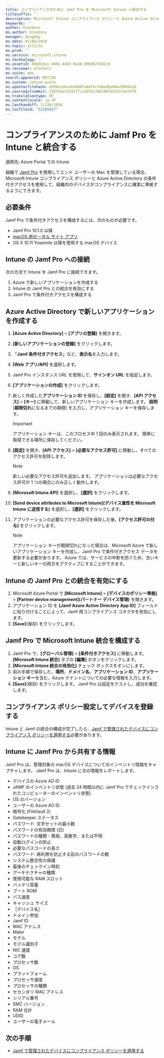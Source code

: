 ```yaml
---
title: コンプライアンスのために Jamf Pro を Microsoft Intune と統合する
titlesuffix: ''
description: Microsoft Intune コンプライアンス ポリシーと Azure Active Directory の条件付きアクセスを使って、Jamf で管理されるデバイスをセキュリティ保護できます。
keywords: ''
author: brenduns
ms.author: brenduns
manager: dougeby
ms.date: 01/04/2018
ms.topic: article
ms.prod: ''
ms.service: microsoft-intune
ms.technology: ''
ms.assetid: 4b6dcbcc-4661-4463-9a36-698d673502c6
ms.reviewer: elocholi
ms.suite: ems
search.appverid: MET150
ms.custom: intune-azure
ms.openlocfilehash: e936ecd4ce6a9b0fa447ecfe8e45e04a78999a2b
ms.sourcegitcommit: 51b763e131917fccd255c346286fa515fcee33f0
ms.translationtype: HT
ms.contentlocale: ja-JP
ms.lasthandoff: 11/20/2018
ms.locfileid: "52185017"
---
```

# <a name="integrate-jamf-pro-with-intune-for-compliance"></a>コンプライアンスのために Jamf Pro を Intune と統合する

適用先: Azure Portal での Intune

組織で [Jamf Pro](https://www.jamf.com) を使用してエンド ユーザーの Mac を管理している場合、Microsoft Intune コンプライアンス ポリシーと Azure Active Directory の条件付きアクセスを使用して、組織内のデバイスがコンプライアンスに確実に準拠するようにできます。

## <a name="prerequisites"></a>必要条件

Jamf Pro で条件付きアクセスを構成するには、次のものが必要です。

- Jamf Pro 10.1.0 以降
- [macOS 用ポータル サイト アプリ](https://aka.ms/macoscompanyportal)
- OS X 10.11 Yosemite 以降を使用する macOS デバイス

## <a name="connecting-intune-to-jamf-pro"></a>Intune の Jamf Pro への接続

次の方法で Intune を Jamf Pro に接続できます。

1. Azure で新しいアプリケーションを作成する
2. Intune の Jamf Pro との統合を有効にする
3. Jamf Pro で条件付きアクセスを構成する

## <a name="create-a-new-application-in-azure-active-directory"></a>Azure Active Directory で新しいアプリケーションを作成する

1. **[Azure Active Directory]** > **[アプリの登録]** を開きます。
2. **[新しいアプリケーションの登録]** をクリックします。
3. 「**Jamf 条件付きアクセス**」など、**表示名**を入力します。
4. **[Web アプリ/API]** を選択します。
5. Jamf Pro インスタンス URL を使用して、**サインオン URL** を指定します。
6. **[アプリケーションの作成]** をクリックします。
7. 新しく作成した**アプリケーション ID** を保存し、**[設定]** を開き、**[API アクセス]** > **[キー]** に移動して、新しいアプリケーション キーを作成します。 **説明** (**期限切れ**になるまでの期間) を入力し、アプリケーション キーを保存します。

   > [!IMPORTANT]
   > アプリケーション キーは、このプロセス中 1 回のみ表示されます。 簡単に取得できる場所に保存してください。

8. **[設定]** を開き、**[API アクセス]** > **[必要なアクセス許可]** に移動し、すべてのアクセス許可を削除します。

   > [!NOTE]
   > 新しい必要なアクセス許可を追加します。 アプリケーションは必要なアクセス許可が 1 つの場合にのみ正しく動作します。

9. **[Microsoft Intune API]** を選択し、**[選択]** をクリックします。
10. **[Send device attributes to Microsoft Intune]\(デバイス属性を Microsoft Intune に送信する\)** を選択し、**[選択]** をクリックします。
11. アプリケーションの必要なアクセス許可を保存した後、**[アクセス許可の付与]** をクリックします。

    > [!NOTE]
    > アプリケーション キーが期限切れになった場合は、Microsoft Azure で新しいアプリケーション キーを作成し、Jamf Pro で条件付きアクセス データを更新する必要があります。 Azure では、サービスの中断を防ぐため、古いキーと新しいキーの両方をアクティブにすることができます。

## <a name="enable-intune-to-integrate-with-jamf-pro"></a>Intune の Jamf Pro との統合を有効にする

1. Microsoft Azure Portal で **[Microsoft Intune]** > **[デバイスのポリシー準拠]** > **[Partner device management]\(パートナー デバイス管理\)** を開きます。
2. アプリケーション ID を **[Jamf Azure Active Directory App ID]** フィールドに貼り付けることによって、Jamf 用コンプライアンス コネクタを有効にします。
3. **[Save]**(保存) をクリックします。

## <a name="configure-microsoft-intune-integration-in-jamf-pro"></a>Jamf Pro で Microsoft Intune 統合を構成する

1. Jamf Pro で、**[グローバル管理]** > **[条件付きアクセス]** に移動します。 **[Microsoft Intune 統合]** タブの **[編集]** ボタンをクリックします。
2. **[Microsoft Intune 統合の有効化]** チェック ボックスをオンにします。
3. 前の手順で保存した、**場所**、**ドメイン名**、**アプリケーション ID**、**アプリケーション キー**を含む、Azure テナントについての必要な情報を入力します。
4. **[Save]**(保存) をクリックします。 Jamf Pro は設定をテストし、成功を確認します。

## <a name="set-up-compliance-policies-and-register-devices"></a>コンプライアンス ポリシー設定してデバイスを登録する

Intune と Jamf の統合の構成が完了したら、[Jamf で管理されたデバイスにコンプライアンス ポリシーを適用する](conditional-access-assign-jamf.md)必要があります。

## <a name="information-shared-from-jamf-pro-to-intune"></a>Intune に Jamf Pro から共有する情報

Jamf Pro は、管理対象の macOS デバイスについてのインベントリ情報をキャプチャします。 Jamf Pro は、Intune に次の情報をレポートします。

* デバイスの Azure AD ID
* JAMF のインベントリ状態 (過去 24 時間以内に Jamf Pro でチェックインされたコンピューターのインベントリ状態)
* OS のバージョン
* ユーザーの Azure AD ID
* 暗号化 (FileVault 2)
* Gatekeeper ステータス
* パスワード: 文字セットの最小数
* パスワードの有効期限 (日)
* パスワードの種類 - 簡易、英数字、または不明
* 自動ログインの防止
* 必要なパスコードの長さ
* パスワード: 再利用を防止する前のパスワードの数
* システム整合性の保護
* 最後のチェックイン時刻
* アーキテクチャの種類
* 使用可能な RAM スロット
* バッテリ容量
* ブート ROM
* バス速度
* キャッシュ サイズ
* ［デバイス名］
* ドメイン参加
* Jamf ID
* MAC アドレス
* Make
* モデル
* モデル識別子
* NIC 速度
* コア数
* プロセッサ数
* OS
* プラットフォーム
* プロセッサ速度
* プロセッサの種類
* セカンダリ MAC アドレス
* シリアル番号
* SMC バージョン
* RAM 合計
* UDID
* ユーザーの電子メール

## <a name="next-steps"></a>次の手順

- [Jamf で管理されたデバイスにコンプライアンス ポリシーを適用する](conditional-access-assign-jamf.md)
